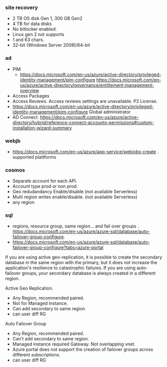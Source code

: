 
### site recovery ###

- 2 TB OS disk Gen 1, 300 GB Gen2
- 4 TB for data disks
- No bitlocker enabled.
- Linux gen 2 not supports
- 1 and 63 chars.
- 32-bit (Windows Server 2008)/64-bit

### ad  ###

- PIM
  - https://docs.microsoft.com/en-us/azure/active-directory/privileged-identity-management/pim-configure https://docs.microsoft.com/en-us/azure/active-directory/governance/entitlement-management-overview 
- Access Packages
- Access Reviews. Access reviews settings are unavailable. P2 License.
- https://docs.microsoft.com/en-us/azure/active-directory/privileged-identity-management/pim-configure Global administrator
- AD Connect. https://docs.microsoft.com/en-us/azure/active-directory/hybrid/reference-connect-accounts-permissions#custom-installation-wizard-summary


### webjb ###
- https://docs.microsoft.com/en-us/azure/app-service/webjobs-create . supported plattforms


### cosmos ###

- Separate account for each API.
- Account type prod or non prod.
- Geo redudandancy Enable/disable (not available Serverless)
- Multi region writes enable/disable. (not available Serverless)
- any region


### sql ###

- regions, resource group, same region... and fail over groups . https://docs.microsoft.com/en-us/azure/azure-sql/database/auto-failover-group-configure.
- https://docs.microsoft.com/en-us/azure/azure-sql/database/auto-failover-group-configure?tabs=azure-portal

If you are using active geo-replication, it is possible to create the secondary database in the same region with the primary, but it does not increase the application's resilience to catastrophic failures. If you are using auto-failover groups, your secondary database is always created in a different region.

Active Geo Replication.
- Any Region, recommended paired.
- Not for Managed Instance.
- Can add secondary to same region
- can user diff RG

Auto Failover Group
- Any Region, recommended paired.
- Can't add secondary to same region.
- Managed instance required Gateway. Not overlapping vnet.
- Azure portal does not support the creation of failover groups across different subscriptions. 
- can user diff RG

